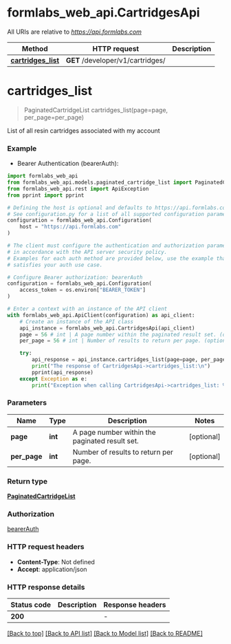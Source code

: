 # formlabs_web_api.CartridgesApi

All URIs are relative to *https://api.formlabs.com*

Method | HTTP request | Description
------------- | ------------- | -------------
[**cartridges_list**](CartridgesApi.md#cartridges_list) | **GET** /developer/v1/cartridges/ | 


# **cartridges_list**
> PaginatedCartridgeList cartridges_list(page=page, per_page=per_page)

 List of all resin cartridges associated with my account

### Example

* Bearer Authentication (bearerAuth):

```python
import formlabs_web_api
from formlabs_web_api.models.paginated_cartridge_list import PaginatedCartridgeList
from formlabs_web_api.rest import ApiException
from pprint import pprint

# Defining the host is optional and defaults to https://api.formlabs.com
# See configuration.py for a list of all supported configuration parameters.
configuration = formlabs_web_api.Configuration(
    host = "https://api.formlabs.com"
)

# The client must configure the authentication and authorization parameters
# in accordance with the API server security policy.
# Examples for each auth method are provided below, use the example that
# satisfies your auth use case.

# Configure Bearer authorization: bearerAuth
configuration = formlabs_web_api.Configuration(
    access_token = os.environ["BEARER_TOKEN"]
)

# Enter a context with an instance of the API client
with formlabs_web_api.ApiClient(configuration) as api_client:
    # Create an instance of the API class
    api_instance = formlabs_web_api.CartridgesApi(api_client)
    page = 56 # int | A page number within the paginated result set. (optional)
    per_page = 56 # int | Number of results to return per page. (optional)

    try:
        api_response = api_instance.cartridges_list(page=page, per_page=per_page)
        print("The response of CartridgesApi->cartridges_list:\n")
        pprint(api_response)
    except Exception as e:
        print("Exception when calling CartridgesApi->cartridges_list: %s\n" % e)
```



### Parameters


Name | Type | Description  | Notes
------------- | ------------- | ------------- | -------------
 **page** | **int**| A page number within the paginated result set. | [optional] 
 **per_page** | **int**| Number of results to return per page. | [optional] 

### Return type

[**PaginatedCartridgeList**](PaginatedCartridgeList.md)

### Authorization

[bearerAuth](../README.md#bearerAuth)

### HTTP request headers

 - **Content-Type**: Not defined
 - **Accept**: application/json

### HTTP response details

| Status code | Description | Response headers |
|-------------|-------------|------------------|
**200** |  |  -  |

[[Back to top]](#) [[Back to API list]](../README.md#documentation-for-api-endpoints) [[Back to Model list]](../README.md#documentation-for-models) [[Back to README]](../README.md)

